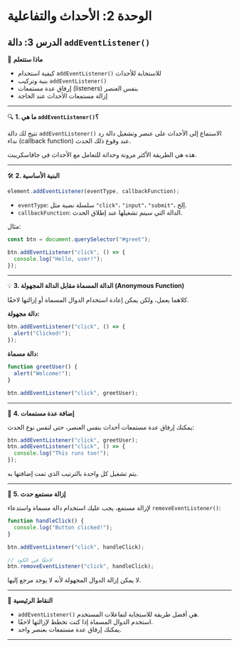 # الوحدة 2: الأحداث والتفاعلية

## الدرس 3: دالة `addEventListener()`


🧠 **ماذا ستتعلم**
*	كيفية استخدام `addEventListener()` للاستجابة للأحداث
*	بنية وتركيب `addEventListener()`
*	إرفاق عدة مستمعات (listeners) بنفس العنصر
*	إزالة مستمعات الأحداث عند الحاجة

---

🔍 **1. ما هي `addEventListener()`؟**

تتيح لك دالة `addEventListener()` الاستماع إلى الأحداث على عنصر وتشغيل دالة رد نداء (callback function) عند وقوع ذلك الحدث.

هذه هي الطريقة الأكثر مرونة وحداثة للتعامل مع الأحداث في جافاسكريبت.

---

🛠️ **2. البنية الأساسية**

```javascript
element.addEventListener(eventType, callbackFunction);
```
*	`eventType`: سلسلة نصية مثل `"click"`، `"input"`، `"submit"`، إلخ.
*	`callbackFunction`: الدالة التي سيتم تشغيلها عند إطلاق الحدث.

مثال:
```javascript
const btn = document.querySelector("#greet");

btn.addEventListener("click", () => {
  console.log("Hello, user!");
});
```

---

💡 **3. الدالة المسماة مقابل الدالة المجهولة (Anonymous Function)**

كلاهما يعمل، ولكن يمكن إعادة استخدام الدوال المسماة أو إزالتها لاحقًا.

**دالة مجهولة:**
```javascript
btn.addEventListener("click", () => {
  alert("Clicked!");
});
```

**دالة مسماة:**
```javascript
function greetUser() {
  alert("Welcome!");
}

btn.addEventListener("click", greetUser);
```

---

🔁 **4. إضافة عدة مستمعات**

يمكنك إرفاق عدة مستمعات أحداث بنفس العنصر، حتى لنفس نوع الحدث:
```javascript
btn.addEventListener("click", greetUser);
btn.addEventListener("click", () => {
  console.log("This runs too!");
});
```
يتم تشغيل كل واحدة بالترتيب الذي تمت إضافتها به.

---

🔄 **5. إزالة مستمع حدث**

لإزالة مستمع، يجب عليك استخدام دالة مسماة واستدعاء `removeEventListener()`:
```javascript
function handleClick() {
  console.log("Button clicked!");
}

btn.addEventListener("click", handleClick);

// لاحقًا في الكود
btn.removeEventListener("click", handleClick);
```
لا يمكن إزالة الدوال المجهولة لأنه لا يوجد مرجع إليها.

---

🧠 **النقاط الرئيسية**
*	`addEventListener()` هي أفضل طريقة للاستجابة لتفاعلات المستخدم.
*	استخدم الدوال المسماة إذا كنت تخطط لإزالتها لاحقًا.
*	يمكنك إرفاق عدة مستمعات بعنصر واحد.

---
